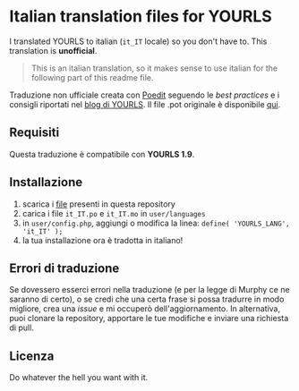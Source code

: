 # Italian translation files for YOURLS
I translated YOURLS to italian (`it_IT` locale) so you don't have to. This translation is **unofficial**.
> This is an italian translation, so it makes sense to use italian for the following part of this readme file.

Traduzione non ufficiale creata con [Poedit](https://poedit.net/) seguendo le *best practices* e i consigli riportati nel [blog di YOURLS](http://blog.yourls.org/2013/02/workshop-how-to-create-your-own-translation-file-for-yourls/). Il file .pot originale è disponibile [qui](https://github.com/YOURLS/YOURLS.pot).
## Requisiti
Questa traduzione è compatibile con **YOURLS 1.9**.

## Installazione
 1. scarica i [file](https://github.com/ggardin/YOURLS-it_IT/archive/master.zip) presenti in questa repository
 2. carica i file `it_IT.po` e `it_IT.mo` in `user/languages`
 3. in `user/config.php`, aggiungi o modifica la linea: `define( 'YOURLS_LANG', 'it_IT' );`
 4. la tua installazione ora è tradotta in italiano!
 
## Errori di traduzione
Se dovessero esserci errori nella traduzione (e per la legge di Murphy ce ne saranno di certo), o se credi che una certa frase si possa tradurre in modo migliore, crea una *issue* e mi occuperò dell'aggiornamento.
In alternativa, puoi clonare la repository, apportare le tue modifiche e inviare una richiesta di pull.

## Licenza
Do whatever the hell you want with it.
